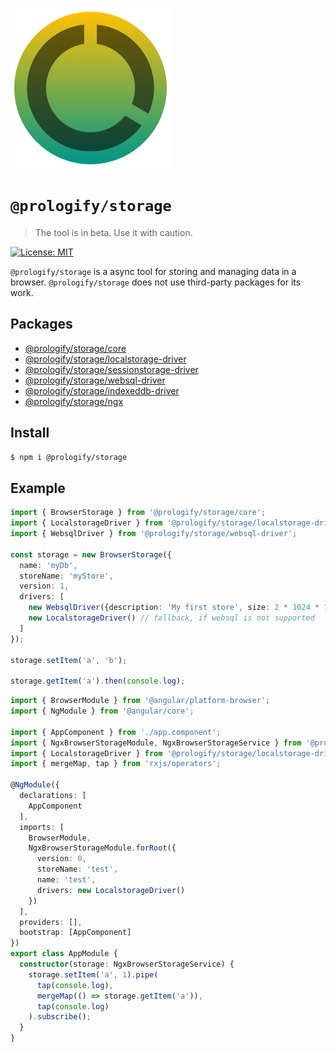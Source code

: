 ![](images/logo.png)

# `@prologify/storage`

>The tool is in beta. Use it with caution.

[![License: MIT](https://img.shields.io/badge/License-MIT-yellow.svg)](https://opensource.org/licenses/MIT)

`@prologify/storage` is a async tool for storing and managing data in a browser. `@prologify/storage` does not use third-party packages for its work.

## Packages

- [@prologify/storage/core](https://github.com/prologify/packages/tree/master/libs/storage/core)
- [@prologify/storage/localstorage-driver](https://github.com/prologify/storage/tree/master/libs/storage/localstorage-driver)
- [@prologify/storage/sessionstorage-driver](https://github.com/prologify/storage/tree/master/libs/storage/sessionstorage-driver)
- [@prologify/storage/websql-driver](https://github.com/prologify/storage/tree/master/libs/storage/websql-driver)
- [@prologify/storage/indexeddb-driver](https://github.com/prologify/storage/tree/master/libs/storage/indexeddb-driver)
- [@prologify/storage/ngx](https://github.com/prologify/storage/tree/master/libs/storage/ngx)

## Install

```sh
$ npm i @prologify/storage

```

## Example

```typescript
import { BrowserStorage } from '@prologify/storage/core';
import { LocalstorageDriver } from '@prologify/storage/localstorage-driver';
import { WebsqlDriver } from '@prologify/storage/websql-driver';

const storage = new BrowserStorage({
  name: 'myDb',
  storeName: 'myStore',
  version: 1,
  drivers: [
    new WebsqlDriver({description: 'My first store', size: 2 * 1024 * 1024}),
    new LocalstorageDriver() // fallback, if websql is not supported
  ]
});

storage.setItem('a', 'b');

storage.getItem('a').then(console.log);

```

```typescript
import { BrowserModule } from '@angular/platform-browser';
import { NgModule } from '@angular/core';

import { AppComponent } from './app.component';
import { NgxBrowserStorageModule, NgxBrowserStorageService } from '@prologify/storage/ngx';
import { LocalstorageDriver } from '@prologify/storage/localstorage-driver';
import { mergeMap, tap } from 'rxjs/operators';

@NgModule({
  declarations: [
    AppComponent
  ],
  imports: [
    BrowserModule,
    NgxBrowserStorageModule.forRoot({
      version: 0,
      storeName: 'test',
      name: 'test',
      drivers: new LocalstorageDriver()
    })
  ],
  providers: [],
  bootstrap: [AppComponent]
})
export class AppModule {
  constructor(storage: NgxBrowserStorageService) {
    storage.setItem('a', 1).pipe(
      tap(console.log),
      mergeMap(() => storage.getItem('a')),
      tap(console.log)
    ).subscribe();
  }
}

```
